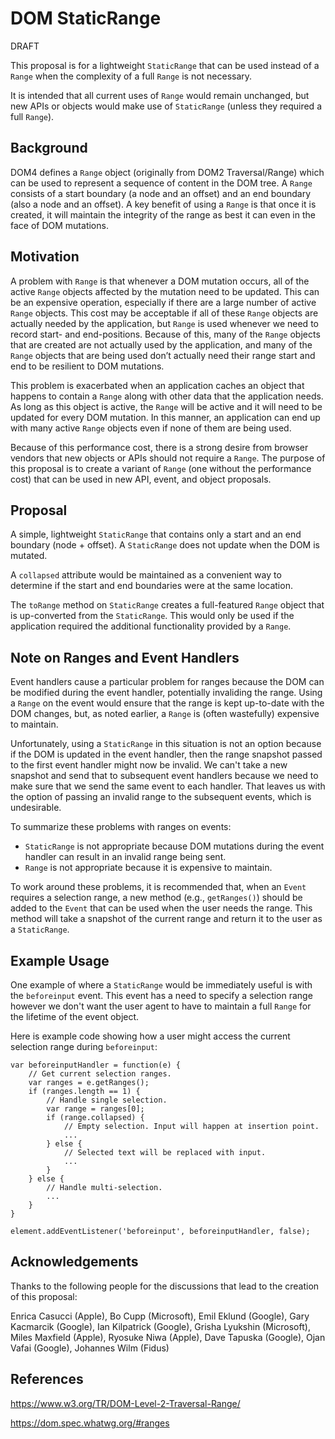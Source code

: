 # DOM StaticRange

DRAFT

This proposal is for a lightweight `StaticRange` that can be used
instead of a `Range` when the complexity of a full `Range` is not necessary.

It is intended that all current uses of `Range` would remain unchanged, but
new APIs or objects would make use of `StaticRange` (unless they required
a full `Range`).

## Background

DOM4 defines a `Range` object (originally from DOM2 Traversal/Range) which can
be used to represent a sequence of content in the DOM tree. A `Range` consists
of a start boundary (a node and an offset) and an end boundary (also a node
and an offset). A key benefit of using a `Range` is that once it is created, it
will maintain the integrity of the range as best it can even in the face
of DOM mutations.

## Motivation

A problem with `Range` is that whenever a DOM mutation occurs, all of the active
`Range` objects affected by the mutation need to be updated. This can be an expensive
operation, especially if there are a large number of active `Range` objects. This cost
may be acceptable if all of these `Range` objects are actually needed by the application,
but `Range` is used whenever we need to record start- and end-positions.
Because of this, many of the `Range` objects that are created are not actually used by
the application, and many of the `Range` objects that are being used don’t actually need
their range start and end to be resilient to DOM mutations.

This problem is exacerbated when an application caches an object that happens to
contain a `Range` along with other data that the application needs. As long as this
object is active, the `Range` will be active and it will need to be updated for
every DOM mutation. In this manner, an application can end up with many active
`Range` objects even if none of them are being used.

Because of this performance cost, there is a strong desire from browser vendors that
new objects or APIs should not require a `Range`. The purpose of this proposal is to
create a variant of `Range` (one without the performance cost) that can be used in 
new API, event, and object proposals.

## Proposal

A simple, lightweight `StaticRange` that contains only a start and an end boundary
(node + offset). A `StaticRange` does not update when the DOM is mutated.

A `collapsed` attribute would be maintained as a convenient way to determine if the
start and end boundaries were at the same location.

The `toRange` method on `StaticRange` creates a full-featured `Range` object that is
up-converted from the `StaticRange`. This would only be used if the application
required the additional functionality provided by a `Range`.

## Note on Ranges and Event Handlers

Event handlers cause a particular problem for ranges because the DOM can be
modified during the event handler, potentially invaliding the range.
Using a `Range` on the event would ensure that the range is kept up-to-date with
the DOM changes, but, as noted earlier, a `Range` is (often wastefully) expensive
to maintain.

Unfortunately, using a `StaticRange` in this situation is not an option because if
the DOM is updated in the event handler, then the range snapshot passed to the first
event handler might now be invalid. We can't take a new snapshot and send that to
subsequent event handlers because we need to make sure that we send the same event
to each handler.
That leaves us with the option of passing an invalid range to the subsequent events,
which is undesirable.

To summarize these problems with ranges on events:

* `StaticRange` is not appropriate because DOM mutations during the event handler
can result in an invalid range being sent.
* `Range` is not appropriate because it is expensive to maintain.

To work around these problems, it is recommended that, when an `Event` requires a
selection range, a new method (e.g., `getRanges()`) should be added to the `Event`
that can be used when the user needs the range.
This method will take a snapshot of the current range and return
it to the user as a `StaticRange`.

## Example Usage

One example of where a `StaticRange` would be immediately useful is with the
`beforeinput` event. This event has a need to specify a selection range however we don't
want the user agent to have to maintain a full `Range` for the lifetime of the event object.

Here is example code showing how a user might access the current selection range during
`beforeinput`:

    var beforeinputHandler = function(e) {
        // Get current selection ranges.
        var ranges = e.getRanges();
        if (ranges.length == 1) {
            // Handle single selection.
            var range = ranges[0];
            if (range.collapsed) {
                // Empty selection. Input will happen at insertion point.
                ...
            } else {
                // Selected text will be replaced with input.
                ...
            }
        } else {
            // Handle multi-selection.
            ...
        }
    }
    
    element.addEventListener('beforeinput', beforeinputHandler, false);

## Acknowledgements

Thanks to the following people for the discussions that lead to the creation
of this proposal:

Enrica Casucci (Apple),
Bo Cupp (Microsoft),
Emil Eklund (Google),
Gary Kacmarcik (Google),
Ian Kilpatrick (Google),
Grisha Lyukshin (Microsoft),
Miles Maxfield (Apple),
Ryosuke Niwa (Apple),
Dave Tapuska (Google),
Ojan Vafai (Google),
Johannes Wilm (Fidus)

## References

https://www.w3.org/TR/DOM-Level-2-Traversal-Range/

https://dom.spec.whatwg.org/#ranges

